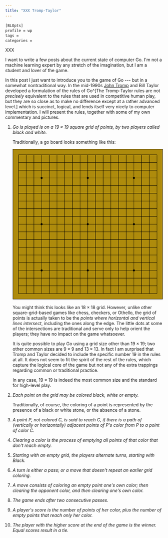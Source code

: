 ```yaml
---
title: "XXX Tromp-Taylor"
---
```


    [BLOpts]
    profile = wp
    tags =
    categories =

XXX

I want to write a few posts about the current state of computer Go.
I'm not a machine learning expert by any stretch of the imagination,
but I am a student and lover of the game.

In this post I just want to introduce you to the game of Go --- but in
a somewhat nontraditional way.  In the mid-1990s [John
Tromp](http://tromp.github.io/) and Bill Taylor developed a
formulation of the rules of Go^[The Tromp-Taylor rules are not
*precisely* equivalent to the rules that are used in competitive human
play, but they are so close as to make no difference except at a
rather advanced level.] which is succinct, logical, and lends itself
very nicely to computer implementation.   I will present the rules,
together with some of my own commentary and pictures.

1. *Go is played is on a $19 \times 19$ square grid of points, by two players
   called black and white.*

    Traditionally, a go board looks something like this:

    ![](images/19x19-blank.png)

    You might think this looks like an $18 \times 18$ grid.  However,
    unlike other square-grid-based games like chess, checkers, or
    Othello, the grid of points is actually taken to be the *points
    where horizontal and vertical lines intersect*, including the ones
    along the edge.  The little dots at some of the intersections are
    traditional and serve only to help orient the players; they have
    no impact on the game whatsoever.

    It is quite possible to play Go using a grid size other than $19
    \times 19$; two other common sizes are $9 \times 9$ and $13 \times
    13$.  In fact I am surprised that Tromp and Taylor decided to
    include the specific number $19$ in the rules at all. It does not
    seem to fit the spirit of the rest of the rules, which capture the
    logical core of the game but not any of the extra trappings
    regarding common or traditional practice.

    In any case, $19 \times 19$ is indeed the most common size and the
    standard for high-level play.

2. *Each point on the grid may be colored black, white or empty.*

    Traditionally, of course, the coloring of a point is represented
    by the presence of a black or white stone, or the absence of a
    stone.

3. *A point P, not colored C, is said to reach C, if there is a path
   of (vertically or horizontally) adjacent points of P's color from P
   to a point of color C.*

4. *Clearing a color is the process of emptying all points of that
   color that don't reach empty.*

5. *Starting with an empty grid, the players alternate turns, starting with Black.*

6. *A turn is either a pass; or a move that doesn't repeat an earlier
   grid coloring.*

7. *A move consists of coloring an empty point one's own color; then
   clearing the opponent color, and then clearing one's own color.*

8. *The game ends after two consecutive passes.*

9. *A player's score is the number of points of her color, plus the
   number of empty points that reach only her color.*

10. *The player with the higher score at the end of the game is the
    winner. Equal scores result in a tie.*
